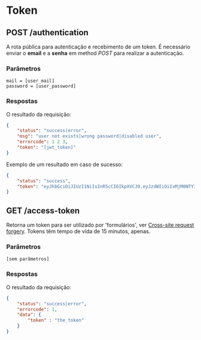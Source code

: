 # Token

## POST /authentication

A rota pública para autenticação e recebimento de um token. É necessário enviar 
o **email** e a **senha** em method *POST* para realizar a autenticação. 

### Parâmetros

~~~
mail = [user_mail]
password = [user_password]
~~~

### Respostas

O resultado da requisição:

~~~ json
{
    "status": "success|error",
    "msg": "user not exists|wrong password|disabled user",
    "errorcode": 1 2 3,
    "token": "[jwt_token]"
}
~~~

Exemplo de um resultado em caso de sucesso:

~~~ json
{
    "status": "success",
    "token": "eyJhbGciOiJIUzI1NiIsInR5cCI6IkpXVCJ9.eyJzdWIiOiIxMjM0NTY3ODkwIiwibmFtZSI6IkpvaG4gRG9lIiwiYWRtaW4iOnRydWV9.TJVA95OrM7E2cBab30RMHrHDcEfxjoYZgeFONFh7HgQ"
}
~~~

## GET /access-token

Retorna um token para ser utilizado por 'formulários', 
ver [Cross-site request forgery](https://pt.wikipedia.org/wiki/Cross-site_request_forgery).
Tokens têm tempo de vida de 15 minutos, apenas.

### Parâmetros

~~~
[sem parâmetros]
~~~

### Respostas

O resultado da requisição:

~~~ json
{
    "status": "success|error",
    "errorcode": 1,
    "data": {
        "token" : "the_token"
    }
}
~~~